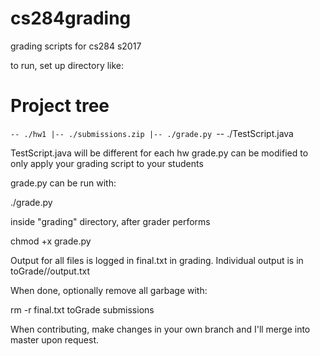 # cs284grading
grading scripts for cs284 s2017

to run, set up directory like:

# Project tree

`-- ./hw1
    |-- ./submissions.zip
    |-- ./grade.py
    `-- ./TestScript.java
    
TestScript.java will be different for each hw
grade.py can be modified to only apply your grading script to your students

grade.py can be run with:

./grade.py

inside "grading" directory, after grader performs 

chmod +x grade.py

Output for all files is logged in final.txt in grading. Individual output is in
toGrade/<studentname>/output.txt

When done, optionally remove all garbage with:

rm -r final.txt toGrade submissions

When contributing, make changes in your own branch and I'll merge into master upon request.
